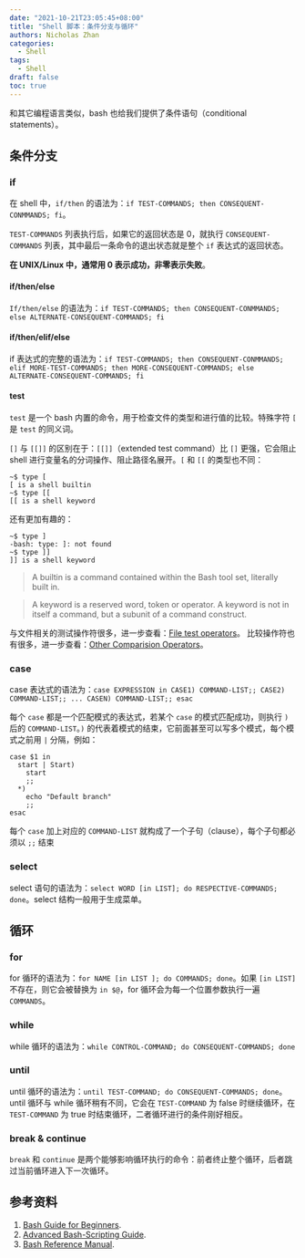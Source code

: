 ```yaml
---
date: "2021-10-21T23:05:45+08:00"
title: "Shell 脚本：条件分支与循环"
authors: Nicholas Zhan
categories:
  - Shell
tags:
  - Shell
draft: false
toc: true
---
```


和其它编程语言类似，bash 也给我们提供了条件语句（conditional statements）。

## 条件分支

### if

在 shell 中，`if/then` 的语法为：`if TEST-COMMANDS; then CONSEQUENT-CONMMANDS; fi`。

`TEST-COMMANDS` 列表执行后，如果它的返回状态是 0，就执行 `CONSEQUENT-COMMANDS` 列表，其中最后一条命令的退出状态就是整个 `if` 表达式的返回状态。

**在 UNIX/Linux 中，通常用 0 表示成功，非零表示失败**。

#### if/then/else

`If/then/else` 的语法为：`if TEST-COMMANDS; then CONSEQUENT-CONMMANDS; else ALTERNATE-CONSEQUENT-COMMANDS; fi`

#### if/then/elif/else

if 表达式的完整的语法为：`if TEST-COMMANDS; then CONSEQUENT-CONMMANDS; elif MORE-TEST-COMMANDS; then MORE-CONSEQUENT-COMMANDS; else ALTERNATE-CONSEQUENT-COMMANDS; fi`

#### test

`test` 是一个 bash 内置的命令，用于检查文件的类型和进行值的比较。特殊字符 `[` 是 `test` 的同义词。

`[]` 与 `[[]]` 的区别在于：`[[]]`（extended test command）比 `[]` 更强，它会阻止 shell 进行变量名的分词操作、阻止路径名展开。`[` 和 `[[` 的类型也不同：
```shell
~$ type [
[ is a shell builtin
~$ type [[
[[ is a shell keyword
```
还有更加有趣的：
```shell
~$ type ]
-bash: type: ]: not found
~$ type ]]
]] is a shell keyword
```

> A builtin is a command contained within the Bash tool set, literally built in.

> A keyword is a reserved word, token or operator. A keyword is not in itself a command, but a subunit of a command construct.

与文件相关的测试操作符很多，进一步查看：[File test operators](https://tldp.org/LDP/abs/html/fto.html)。
比较操作符也有很多，进一步查看：[Other Comparision Operators](https://tldp.org/LDP/abs/html/comparison-ops.html)。

### case

case 表达式的语法为：`case EXPRESSION in CASE1) COMMAND-LIST;; CASE2) COMMAND-LIST;; ... CASEN) COMMAND-LIST;; esac`

每个 `case` 都是一个匹配模式的表达式，若某个 `case` 的模式匹配成功，则执行 `)` 后的 `COMMAND-LIST`。`)` 的代表着模式的结束，它前面甚至可以写多个模式，每个模式之前用 `|` 分隔，例如：
```shell
case $1 in
  start | Start)
    start
    ;;
  *)
    echo "Default branch"
    ;;
esac
```

每个 `case` 加上对应的 `COMMAND-LIST` 就构成了一个子句（clause），每个子句都必须以 `;;` 结束

### select

select 语句的语法为：`select WORD [in LIST]; do RESPECTIVE-COMMANDS; done`。select 结构一般用于生成菜单。

## 循环

### for

for 循环的语法为：`for NAME [in LIST ]; do COMMANDS; done`。如果 `[in LIST]` 不存在，则它会被替换为 `in $@`，for 循环会为每一个位置参数执行一遍 `COMMANDS`。

### while

while 循环的语法为：`while CONTROL-COMMAND; do CONSEQUENT-COMMANDS; done`

### until
until 循环的语法为：`until TEST-COMMAND; do CONSEQUENT-COMMANDS; done`。until 循环与 while 循环稍有不同，它会在 `TEST-COMMAND` 为 false 时继续循环，在 `TEST-COMMAND` 为 true 时结束循环，二者循环进行的条件刚好相反。

### break & continue

`break` 和 `continue` 是两个能够影响循环执行的命令：前者终止整个循环，后者跳过当前循环进入下一次循环。


## 参考资料

1. [Bash Guide for Beginners](https://tldp.org/LDP/Bash-Beginners-Guide/html/index.html).
2. [Advanced Bash-Scripting Guide](https://tldp.org/LDP/abs/html/index.html).
3. [Bash Reference Manual](https://www.gnu.org/software/bash/manual/html_node/).
